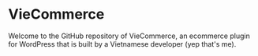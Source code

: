 # VieCommerce

Welcome to the GitHub repository of VieCommerce, an ecommerce plugin for WordPress that is built by a Vietnamese developer (yep that's me).